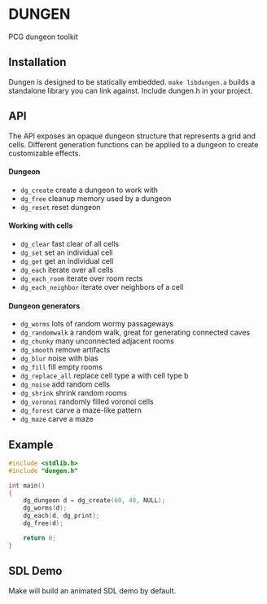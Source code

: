 # DUNGEN

PCG dungeon toolkit

## Installation

Dungen is designed to be statically embedded.
`make libdungen.a` builds a standalone library you can link against.
Include dungen.h in your project.

## API

The API exposes an opaque dungeon structure that represents a grid and cells.
Different generation functions can be applied to a dungeon to create customizable effects.

#### Dungeon

* `dg_create` create a dungeon to work with
* `dg_free` cleanup memory used by a dungeon
* `dg_reset` reset dungeon

#### Working with cells

* `dg_clear` fast clear of all cells
* `dg_set` set an individual cell
* `dg_get` get an individual cell
* `dg_each` iterate over all cells
* `dg_each_room` iterate over room rects
* `dg_each_neighbor` iterate over neighbors of a cell

#### Dungeon generators

* `dg_worms` lots of random wormy passageways
* `dg_randomwalk` a random walk, great for generating connected caves
* `dg_chunky` many unconnected adjacent rooms
* `dg_smooth` remove artifacts
* `dg_blur` noise with bias
* `dg_fill` fill empty rooms
* `dg_replace_all` replace cell type a with cell type b
* `dg_noise` add random cells
* `dg_shrink` shrink random rooms
* `dg_voronoi` randomly filled voronoi cells
* `dg_forest` carve a maze-like pattern
* `dg_maze` carve a maze

## Example

``` c
#include <stdlib.h>
#include "dungen.h"

int main()
{
    dg_dungeon d = dg_create(60, 40, NULL);
    dg_worms(d);
    dg_each(d, dg_print);
    dg_free(d);

    return 0;
}
```

## SDL Demo

Make will build an animated SDL demo by default.

